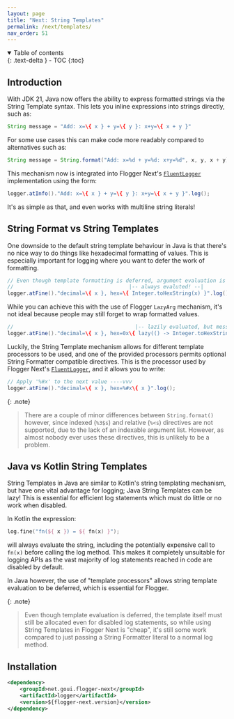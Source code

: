 ```yaml
---
layout: page
title: "Next: String Templates"
permalink: /next/templates/
nav_order: 51
---
```


<details open markdown="block">
  <summary>
    Table of contents
  </summary>
  {: .text-delta }
- TOC
{:toc}
</details>

## Introduction

With JDK 21, Java now offers the ability to express formatted strings via the String Template
syntax. This lets you inline expressions into strings directly, such as:

<!-- @formatter:off -->
```java
String message = "Add: x=\{ x } + y=\{ y }: x+y=\{ x + y }"
```
<!-- @formatter:on -->

For some use cases this can make code more readably compared to alternatives such as:

<!-- @formatter:off -->
```java
String message = String.format("Add: x=%d + y=%d: x+y=%d", x, y, x + y);
```
<!-- @formatter:on -->

This mechanism now is integrated into Flogger Next's [`FluentLogger`]({{site.next.FluentLogger}})
implementation using the form:

<!-- @formatter:off -->
```java
logger.atInfo()."Add: x=\{ x } + y=\{ y }: x+y=\{ x + y }".log();
```
<!-- @formatter:on -->

It's as simple as that, and even works with multiline string literals!

## String Format vs String Templates

One downside to the default string template behaviour in Java is that there's no nice way to do
things like hexadecimal formatting of values. This is especially important for logging where you
want to defer the work of formatting.

<!-- @formatter:off -->
```java
// Even though template formatting is deferred, argument evaluation is not!
//                                     |-- always evaluted! --|
logger.atFine()."decimal=\{ x }, hex=\{ Integer.toHexString(x) }".log();
```
<!-- @formatter:on -->

While you can achieve this with the use of Flogger `LazyArg` mechanism, it's not ideal because
people may still forget to wrap formatted values.

<!-- @formatter:off -->
```java
//                                       |-- lazily evaluated, but messy! --|
logger.atFine()."decimal=\{ x }, hex=0x\{ lazy(() -> Integer.toHexString(x)) }".log();
```
<!-- @formatter:on -->

Luckily, the String Template mechanism allows for different template processors to be used, and one
of the provided processors permits optional String Formatter compatible directives. This is the
processor used by Flogger Next's [`FluentLogger`]({{site.next.FluentLogger}}), and it allows you to
write:

<!-- @formatter:off -->
```java
// Apply '%#x' to the next value ----vvv 
logger.atFine()."decimal=\{ x }, hex=%#x\{ x }".log();
```
<!-- @formatter:on -->

{: .note}
> There are a couple of minor differences between `String.format()` however, since indexed (`%3$s`)
> and relative (`%<s`) directives are not supported, due to the lack of an indexable argument list.
> However, as almost nobody ever uses these directives, this is unlikely to be a problem.

## Java vs Kotlin String Templates

String Templates in Java are similar to Kotlin's string templating mechanism, but have one vital
advantage for logging; Java String Templates can be lazy! This is essential for efficient log
statements which must do little or no work when disabled.

In Kotlin the expression:

<!-- @formatter:off -->
```kotlin
log.fine("fn(${ x }) = ${ fn(x) }");
```
<!-- @formatter:on -->

will always evaluate the string, including the potentially expensive call to `fn(x)` before calling
the log method. This makes it completely unsuitable for logging APIs as the vast majority of log
statements reached in code are disabled by default.

In Java however, the use of "template processors" allows string template evaluation to be deferred,
which is essential for Flogger.

{: .note}
> Even though template evaluation is deferred, the template itself must still be allocated even for
> disabled log statements, so while using String Templates in Flogger Next is "cheap", it's still
> some work compared to just passing a String Formatter literal to a normal log method.

## Installation

<!-- @formatter:off -->
```xml
<dependency>
    <groupId>net.goui.flogger-next</groupId>
    <artifactId>logger</artifactId>
    <version>${flogger-next.version}</version>
</dependency>
```
<!-- @formatter:on -->
